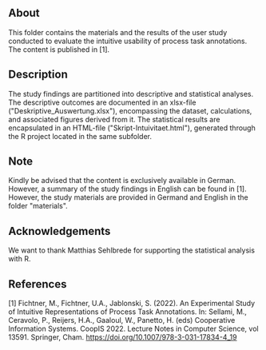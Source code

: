 ## About
This folder contains the materials and the results of the user study conducted to evaluate the intuitive usability of process task annotations. The content is published in [1].

## Description
The study findings are partitioned into descriptive and statistical analyses.
The descriptive outcomes are documented in an xlsx-file ("Deskriptive_Auswertung.xlsx"), encompassing the dataset, calculations, and associated figures derived from it.
The statistical results are encapsulated in an HTML-file ("Skript-Intuivitaet.html"), generated through the R project located in the same subfolder.

## Note
Kindly be advised that the content is exclusively available in German. However, a summary of the study findings in English can be found in [1].
However, the study materials are provided in Germand and English in the folder "materials".

## Acknowledgements
We want to thank Matthias Sehlbrede for supporting the statistical analysis with R.

## References
[1] Fichtner, M., Fichtner, U.A., Jablonski, S. (2022). An Experimental Study of Intuitive Representations of Process Task Annotations. In: Sellami, M., Ceravolo, P., Reijers, H.A., Gaaloul, W., Panetto, H. (eds) Cooperative Information Systems. CoopIS 2022. Lecture Notes in Computer Science, vol 13591. Springer, Cham. https://doi.org/10.1007/978-3-031-17834-4_19